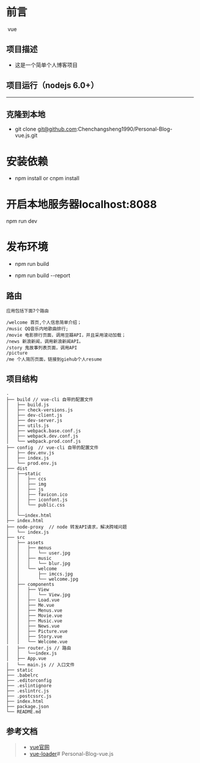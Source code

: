 前言
======================
  vue
##  项目描述

* 这是一个简单个人博客项目

##  项目运行（nodejs 6.0+）
---------------------------------------
## 克隆到本地

 *  git clone git@github.com:Chenchangsheng1990/Personal-Blog-vue.js.git

# 安装依赖

* npm install or cnpm install 

# 开启本地服务器localhost:8088
npm run dev

# 发布环境
* npm run build

* npm run build --report
##  路由
```
应用包括下面7个路由

/welcome 首页,个人信息简单介绍；
/music QQ音乐内地歌曲排行;
/movie 电影排行页面，调用豆瓣API，并且采用滚动加载；
/news 新浪新闻，调用新浪新闻API。
/story 鬼故事列表页面，调用API
/picture 
/me 个人简历页面，链接到giehub个人resume
```
##  项目结构
```
.
├── build // vue-cli 自带的配置文件
│   ├── build.js
│   ├── check-versions.js
│   ├── dev-client.js
│   ├── dev-server.js
│   ├── utils.js
│   ├── webpack.base.conf.js
│   ├── webpack.dev.conf.js
│   └── webpack.prod.conf.js
├── config  // vue-cli 自带的配置文件
│   ├── dev.env.js
│   ├── index.js
│   └── prod.env.js
├── dist
│	├──static
│	│	├──	ccs
│	│	├──	img
│	│	├──	js
│	│	├──	favicon.ico
│	│	├──	iconfont.js
│	│	└──	public.css
│	│	
│	└──index.html
├── index.html
├── node-proxy  // node 转发API请求，解决跨域问题
│   └── index.js
├── src
│   ├── assets
│   │   ├── menus
│	│	│	└── user.jpg
│   │   ├── music
│	│	│	└── blur.jpg
│   │   └── welcome 
│	│		├──	imccs.jpg
│	│		└── welcome.jpg 
│   ├── components
│   │   ├── View
│	│	│	└── View.jpg
│   │   ├── Load.vue
│	│	├── Me.vue
│	│	├──	Menus.vue
│	│	├── Movie.vue
│	│	├── Music.vue
│	│	├── News.vue
│	│	├── Picture.vue
│	│	├── Story.vue
│   │   └── Welcome.vue
│	├── router.js // 路由
│	│	└──index.js
│	├──	App.vue
│   └── main.js // 入口文件
├── static
├── .babelrc
├──	.editorconfig
├──	.eslintignore
├──	.eslintrc.js
├──	.postcssrc.js
├──	index.html
├── package.json
└── README.md
```

## 参考文档
> - [vue官网](http://cn.vuejs.org/)
> - [vue-loader](https://router.vuejs.org/)# Personal-Blog-vue.js

